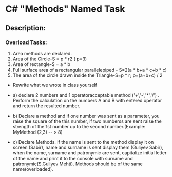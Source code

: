 # C# "Methods" Named Task

## Description:

### Overload Tasks:
1) Area methods are declared.
2) Area of the Circle-S = p * r2 ( p=3)
3) Area of rectangle-S = a * b
4) Full surface area of a rectangular parallelepiped -
  S=2(a * b+a * c+b * c)
5) The area of the circle drawn inside the Triangle-S=p * r; p=(a+b+c) / 2

- Rewrite what we wrote in class yourself

- a) declare 2 numbers and 1 operatoracceptable method ('+','-','*','/') . Perform the calculation on the numbers A and B with entered operator and return the resulted number.
- b) Declare a method and if one number was sent as a parameter, you raise the square of the this number, if two numberss are sent raise the strength of the 1st number up to the second number.(Example: MyMethod (2,3) -- > 8)
- c) Declare Methods. If  the name is sent to the method display it on screen (Sabir), name and surname is sent display them (Guliyev Sabir), when the name, surname and patronymic are sent, capitalize initial letter of the name and print it to the console with surname and patronymic(S.Guliyev Mehti). Methods should be of the same name(overloaded).
